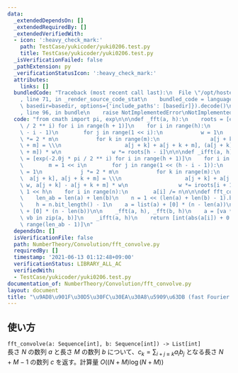 ```yaml
---
data:
  _extendedDependsOn: []
  _extendedRequiredBy: []
  _extendedVerifiedWith:
  - icon: ':heavy_check_mark:'
    path: TestCase/yukicoder/yuki0206.test.py
    title: TestCase/yukicoder/yuki0206.test.py
  _isVerificationFailed: false
  _pathExtension: py
  _verificationStatusIcon: ':heavy_check_mark:'
  attributes:
    links: []
  bundledCode: "Traceback (most recent call last):\n  File \"/opt/hostedtoolcache/Python/3.10.1/x64/lib/python3.10/site-packages/onlinejudge_verify/documentation/build.py\"\
    , line 71, in _render_source_code_stat\n    bundled_code = language.bundle(stat.path,\
    \ basedir=basedir, options={'include_paths': [basedir]}).decode()\n  File \"/opt/hostedtoolcache/Python/3.10.1/x64/lib/python3.10/site-packages/onlinejudge_verify/languages/python.py\"\
    , line 96, in bundle\n    raise NotImplementedError\nNotImplementedError\n"
  code: "from cmath import pi, exp\n\n\ndef _fft(a, h):\n    roots = [exp(2.0j * pi\
    \ / 2 ** i) for i in range(h + 1)]\n    for i in range(h):\n        m = 1 << (h\
    \ - i - 1)\n        for j in range(1 << i):\n            w = 1\n            j\
    \ *= 2 * m\n            for k in range(m):\n                a[j + k], a[j + k\
    \ + m] = \\\n                    a[j + k] + a[j + k + m], (a[j + k] - a[j + k\
    \ + m]) * w\n                w *= roots[h - i]\n\n\ndef _ifft(a, h):\n    iroots\
    \ = [exp(-2.0j * pi / 2 ** i) for i in range(h + 1)]\n    for i in range(h):\n\
    \        m = 1 << i\n        for j in range(1 << (h - i - 1)):\n            w\
    \ = 1\n            j *= 2 * m\n            for k in range(m):\n              \
    \  a[j + k], a[j + k + m] = \\\n                    a[j + k] + a[j + k + m] *\
    \ w, a[j + k] - a[j + k + m] * w\n                w *= iroots[i + 1]\n    n =\
    \ 1 << h\n    for i in range(n):\n        a[i] /= n\n\n\ndef fft_convolve(a, b):\n\
    \    len_ab = len(a) + len(b)\n    n = 1 << (len(a) + len(b) - 1).bit_length()\n\
    \    h = n.bit_length() - 1\n    a = list(a) + [0] * (n - len(a))\n    b = list(b)\
    \ + [0] * (n - len(b))\n\n    _fft(a, h), _fft(b, h)\n    a = [va * vb for va,\
    \ vb in zip(a, b)]\n    _ifft(a, h)\n    return [int(abs(a[i]) + 0.5) for i in\
    \ range(len_ab - 1)]\n"
  dependsOn: []
  isVerificationFile: false
  path: NumberTheory/Convolution/fft_convolve.py
  requiredBy: []
  timestamp: '2021-06-13 01:12:48+09:00'
  verificationStatus: LIBRARY_ALL_AC
  verifiedWith:
  - TestCase/yukicoder/yuki0206.test.py
documentation_of: NumberTheory/Convolution/fft_convolve.py
layout: document
title: "\u9AD8\u901F\u30D5\u30FC\u30EA\u30A8\u5909\u63DB (fast Fourier transform)"
---
```


## 使い方
`fft_convolve(a: Sequence[int], b: Sequence[int]) -> List[int]`  
長さ $N$ の数列 $a$ と長さ $M$ の数列 $b$ について、$c_k = \sum_{i + j \equiv k} a_ib_j$ となる長さ $N + M - 1$ の数列 $c$ を返す。計算量 $O((N + M) \log (N + M))$
